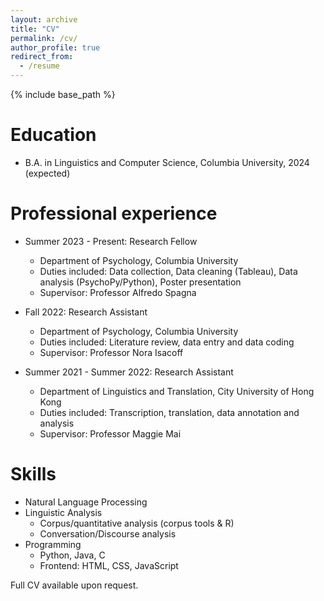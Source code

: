 ```yaml
---
layout: archive
title: "CV"
permalink: /cv/
author_profile: true
redirect_from:
  - /resume
---
```


{% include base_path %}

Education
======
* B.A. in Linguistics and Computer Science, Columbia University, 2024
(expected)

Professional experience
======
* Summer 2023 - Present: Research Fellow
  * Department of Psychology, Columbia University
  * Duties included: Data collection, Data cleaning (Tableau), Data analysis (PsychoPy/Python), Poster presentation
  * Supervisor: Professor Alfredo Spagna

* Fall 2022: Research Assistant
  * Department of Psychology, Columbia University
  * Duties included: Literature review, data entry and data coding
  * Supervisor: Professor Nora Isacoff

* Summer 2021 - Summer 2022: Research Assistant
  * Department of Linguistics and Translation, City University of Hong Kong
  * Duties included: Transcription, translation, data annotation and analysis
  * Supervisor: Professor Maggie Mai


Skills
======
* Natural Language Processing
* Linguistic Analysis
  * Corpus/quantitative analysis (corpus tools & R)
  * Conversation/Discourse analysis
* Programming
  * Python, Java, C
  * Frontend: HTML, CSS, JavaScript

Full CV available upon request.
